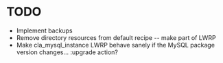 TODO
====
* Implement backups
* Remove directory resources from default recipe -- make part of LWRP
* Make cla_mysql_instance LWRP behave sanely if the MySQL package version changes... :upgrade action?